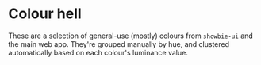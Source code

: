 ---
---

# Colour hell

These are a selection of general-use (mostly) colours from `showbie-ui` and the main web app. They're grouped manually by hue, and clustered automatically based on each colour's luminance value.

<SortedColors />
